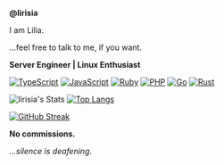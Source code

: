 **@lirisia**

I am Lilia.

...feel free to talk to me, if you want.

**Server Engineer | Linux Enthusiast**

[![TypeScript](https://img.shields.io/badge/typescript-%23007ACC.svg?style=for-the-badge&logo=typescript&logoColor=white)](https://www.typescriptlang.org/)
[![JavaScript](https://img.shields.io/badge/javascript-%23323330.svg?style=for-the-badge&logo=javascript&logoColor=%23F7DF1E)](https://developer.mozilla.org/en-US/docs/Web/JavaScript)
[![Ruby](https://img.shields.io/badge/ruby-%23CC342D.svg?style=for-the-badge&logo=ruby&logoColor=white)](https://www.ruby-lang.org/en/)
[![PHP](https://img.shields.io/badge/php-%23777BB4.svg?style=for-the-badge&logo=php&logoColor=white)](https://www.php.net/)
[![Go](https://img.shields.io/badge/go-%2300ADD8.svg?style=for-the-badge&logo=go&logoColor=white)](https://go.dev/)
[![Rust](https://img.shields.io/badge/rust-%23000000.svg?style=for-the-badge&logo=rust&logoColor=white)](https://www.rust-lang.org/)

![lirisia's Stats](https://github-readme-stats.vercel.app/api?username=lirisia&theme=dark&show_icons=true&hide_border=false&count_private=true)
[![Top Langs](https://github-readme-stats.vercel.app/api/top-langs/?username=lirisia&layout=compact&theme=dark)](https://github.com/anuraghazra/github-readme-stats)

[![GitHub Streak](https://streak-stats.demolab.com/?user=lirisia&theme=dark)](https://git.io/streak-stats)

**No commissions.**


_...silence is deafening._
